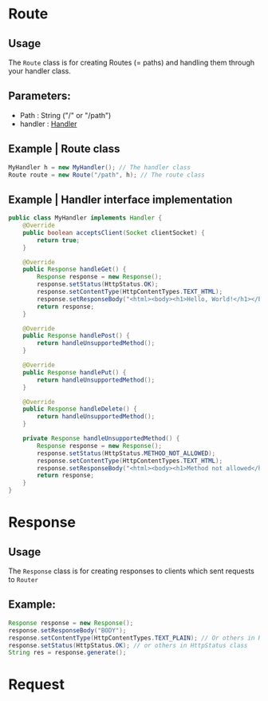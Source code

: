 # Route
## Usage
The `Route` class is for creating Routes (= paths) and handling them through your handler class.
## Parameters:
* Path : String ("/" or "/path")
* handler : [Handler](https://github.com/qu-cipher/QServer/blob/main/src/main/java/qu/cipherr/QServer/Interfaces/Handler.java)
## Example | Route class
```java
MyHandler h = new MyHandler(); // The handler class
Route route = new Route("/path", h); // The route class
```
## Example | Handler interface implementation
```java
public class MyHandler implements Handler {
    @Override
    public boolean acceptsClient(Socket clientSocket) {
        return true;
    }

    @Override
    public Response handleGet() {
        Response response = new Response();
        response.setStatus(HttpStatus.OK);
        response.setContentType(HttpContentTypes.TEXT_HTML);
        response.setResponseBody("<html><body><h1>Hello, World!</h1></body></html>");
        return response;
    }

    @Override
    public Response handlePost() {
        return handleUnsupportedMethod();
    }

    @Override
    public Response handlePut() {
        return handleUnsupportedMethod();
    }

    @Override
    public Response handleDelete() {
        return handleUnsupportedMethod();
    }

    private Response handleUnsupportedMethod() {
        Response response = new Response();
        response.setStatus(HttpStatus.METHOD_NOT_ALLOWED);
        response.setContentType(HttpContentTypes.TEXT_HTML);
        response.setResponseBody("<html><body><h1>Method not allowed</h1></body></html>");
        return response;
    }
}
```

#

# Response
## Usage
The `Response` class is for creating responses to clients which sent requests to `Router`
## Example:
```java
Response response = new Response();
response.setResponseBody("BODY");
response.setContentType(HttpContentTypes.TEXT_PLAIN); // Or others in HttpContentTypes class
response.setStatus(HttpStatus.OK); // or others in HttpStatus class
String res = response.generate();
```


# Request
